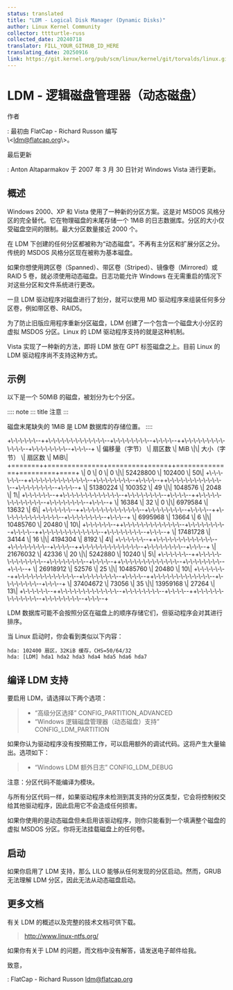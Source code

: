 ```yaml
---
status: translated
title: "LDM - Logical Disk Manager (Dynamic Disks)"
author: Linux Kernel Community
collector: tttturtle-russ
collected_date: 20240718
translator: FILL_YOUR_GITHUB_ID_HERE
translating_date: 20250916
link: https://git.kernel.org/pub/scm/linux/kernel/git/torvalds/linux.git/tree/Documentation/admin-guide/ldm.rst
---
```


# LDM - 逻辑磁盘管理器（动态磁盘）

作者

:   最初由 FlatCap - Richard Russon 编写  
    \\<<ldm@flatcap.org>\\>。

最后更新

:   Anton Altaparmakov 于 2007 年 3 月 30 日针对 Windows Vista 进行更新。

## 概述

Windows 2000、XP 和 Vista 使用了一种新的分区方案。这是对 MSDOS 风格分区的完全替代。它在物理磁盘的末尾存储一个 1MiB 的日志数据库。分区的大小仅受磁盘空间的限制。最大分区数量接近 2000 个。

在 LDM 下创建的任何分区都被称为“动态磁盘”。不再有主分区和扩展分区之分。传统的 MSDOS 风格分区现在被称为基本磁盘。

如果你想使用跨区卷（Spanned）、带区卷（Striped）、镜像卷（Mirrored）或 RAID 5 卷，就必须使用动态磁盘。日志功能允许 Windows 在无需重启的情况下对这些分区和文件系统进行更改。

一旦 LDM 驱动程序对磁盘进行了划分，就可以使用 MD 驱动程序来组装任何多分区卷，例如带区卷、RAID5。

为了防止旧版应用程序重新分区磁盘，LDM 创建了一个包含一个磁盘大小分区的虚拟 MSDOS 分区。Linux 的 LDM 驱动程序支持的就是这种机制。

Vista 实现了一种新的方法，即将 LDM 放在 GPT 标签磁盘之上。目前 Linux 的 LDM 驱动程序尚不支持这种方式。

## 示例

以下是一个 50MiB 的磁盘，被划分为七个分区。

:::: note
::: title
注意
:::

磁盘末尾缺失的 1MiB 是 LDM 数据库的存储位置。
::::

+\\-\\-\\-\\-\\-\\--++\\-\\-\\-\\-\\-\\-\\-\\-\\-\\-\\-\\-\\--+\\-\\-\\-\\-\\-\\-\\-\\--+\\-\\-\\-\\--++\\-\\-\\-\\-\\-\\-\\-\\-\\-\\-\\-\\-\\--+\\-\\-\\-\\-\\-\\-\\-\\--+\\-\\-\\--+
\\| 偏移量（字节） \\| 扇区数 \\| MiB \\|\\| 大小（字节） \\| 扇区数 \\| MiB\\|
+=======++==============+=========+=====++==============+=========+====+
\\| 0 \\| 0 \\| 0 \\|\\| 52428800 \\| 102400 \\| 50\\|
+\\-\\-\\-\\-\\-\\--++\\-\\-\\-\\-\\-\\-\\-\\-\\-\\-\\-\\-\\--+\\-\\-\\-\\-\\-\\-\\-\\--+\\-\\-\\-\\--++\\-\\-\\-\\-\\-\\-\\-\\-\\-\\-\\-\\-\\--+\\-\\-\\-\\-\\-\\-\\-\\--+\\-\\-\\--+
\\| 51380224 \\| 100352 \\| 49 \\|\\| 1048576 \\| 2048 \\| 1\\|
+\\-\\-\\-\\-\\-\\--++\\-\\-\\-\\-\\-\\-\\-\\-\\-\\-\\-\\-\\--+\\-\\-\\-\\-\\-\\-\\-\\--+\\-\\-\\-\\--++\\-\\-\\-\\-\\-\\-\\-\\-\\-\\-\\-\\-\\--+\\-\\-\\-\\-\\-\\-\\-\\--+\\-\\-\\--+
\\| 16384 \\| 32 \\| 0 \\|\\| 6979584 \\| 13632 \\| 6\\|
+\\-\\-\\-\\-\\-\\--++\\-\\-\\-\\-\\-\\-\\-\\-\\-\\-\\-\\-\\--+\\-\\-\\-\\-\\-\\-\\-\\--+\\-\\-\\-\\--++\\-\\-\\-\\-\\-\\-\\-\\-\\-\\-\\-\\-\\--+\\-\\-\\-\\-\\-\\-\\-\\--+\\-\\-\\--+
\\| 6995968 \\| 13664 \\| 6 \\|\\| 10485760 \\| 20480 \\| 10\\|
+\\-\\-\\-\\-\\-\\--++\\-\\-\\-\\-\\-\\-\\-\\-\\-\\-\\-\\-\\--+\\-\\-\\-\\-\\-\\-\\-\\--+\\-\\-\\-\\--++\\-\\-\\-\\-\\-\\-\\-\\-\\-\\-\\-\\-\\--+\\-\\-\\-\\-\\-\\-\\-\\--+\\-\\-\\--+
\\| 17481728 \\| 34144 \\| 16 \\|\\| 4194304 \\| 8192 \\| 4\\|
+\\-\\-\\-\\-\\-\\--++\\-\\-\\-\\-\\-\\-\\-\\-\\-\\-\\-\\-\\--+\\-\\-\\-\\-\\-\\-\\-\\--+\\-\\-\\-\\--++\\-\\-\\-\\-\\-\\-\\-\\-\\-\\-\\-\\-\\--+\\-\\-\\-\\-\\-\\-\\-\\--+\\-\\-\\--+
\\| 21676032 \\| 42336 \\| 20 \\|\\| 5242880 \\| 10240 \\| 5\\|
+\\-\\-\\-\\-\\-\\--++\\-\\-\\-\\-\\-\\-\\-\\-\\-\\-\\-\\-\\--+\\-\\-\\-\\-\\-\\-\\-\\--+\\-\\-\\-\\--++\\-\\-\\-\\-\\-\\-\\-\\-\\-\\-\\-\\-\\--+\\-\\-\\-\\-\\-\\-\\-\\--+\\-\\-\\--+
\\| 26918912 \\| 52576 \\| 25 \\|\\| 10485760 \\| 20480 \\| 10\\|
+\\-\\-\\-\\-\\-\\--++\\-\\-\\-\\-\\-\\-\\-\\-\\-\\-\\-\\-\\--+\\-\\-\\-\\-\\-\\-\\-\\--+\\-\\-\\-\\--++\\-\\-\\-\\-\\-\\-\\-\\-\\-\\-\\-\\-\\--+\\-\\-\\-\\-\\-\\-\\-\\--+\\-\\-\\--+
\\| 37404672 \\| 73056 \\| 35 \\|\\| 13959168 \\| 27264 \\| 13\\|
+\\-\\-\\-\\-\\-\\--++\\-\\-\\-\\-\\-\\-\\-\\-\\-\\-\\-\\-\\--+\\-\\-\\-\\-\\-\\-\\-\\--+\\-\\-\\-\\--++\\-\\-\\-\\-\\-\\-\\-\\-\\-\\-\\-\\-\\--+\\-\\-\\-\\-\\-\\-\\-\\--+\\-\\-\\--+

LDM 数据库可能不会按照分区在磁盘上的顺序存储它们，但驱动程序会对其进行排序。

当 Linux 启动时，你会看到类似以下内容：

    hda: 102400 扇区，32KiB 缓存，CHS=50/64/32
    hda: [LDM] hda1 hda2 hda3 hda4 hda5 hda6 hda7

## 编译 LDM 支持

要启用 LDM，请选择以下两个选项：

> -   “高级分区选择” CONFIG_PARTITION_ADVANCED
> -   “Windows 逻辑磁盘管理器（动态磁盘）支持”  
>     CONFIG_LDM_PARTITION

如果你认为驱动程序没有按预期工作，可以启用额外的调试代码。这将产生大量输出。选项如下：

> -   “Windows LDM 额外日志” CONFIG_LDM_DEBUG

注意：分区代码不能编译为模块。

与所有分区代码一样，如果驱动程序未检测到其支持的分区类型，它会将控制权交给其他驱动程序，因此启用它不会造成任何损害。

如果你使用的是动态磁盘但未启用该驱动程序，则你只能看到一个填满整个磁盘的虚拟 MSDOS 分区。你将无法挂载磁盘上的任何卷。

## 启动

如果你启用了 LDM 支持，那么 LILO 能够从任何发现的分区启动。然而，GRUB 无法理解 LDM 分区，因此无法从动态磁盘启动。

## 更多文档

有关 LDM 的概述以及完整的技术文档可供下载。

> <http://www.linux-ntfs.org/>

如果你有关于 LDM 的问题，而文档中没有解答，请发送电子邮件给我。

致意，

:   FlatCap - Richard Russon <ldm@flatcap.org>